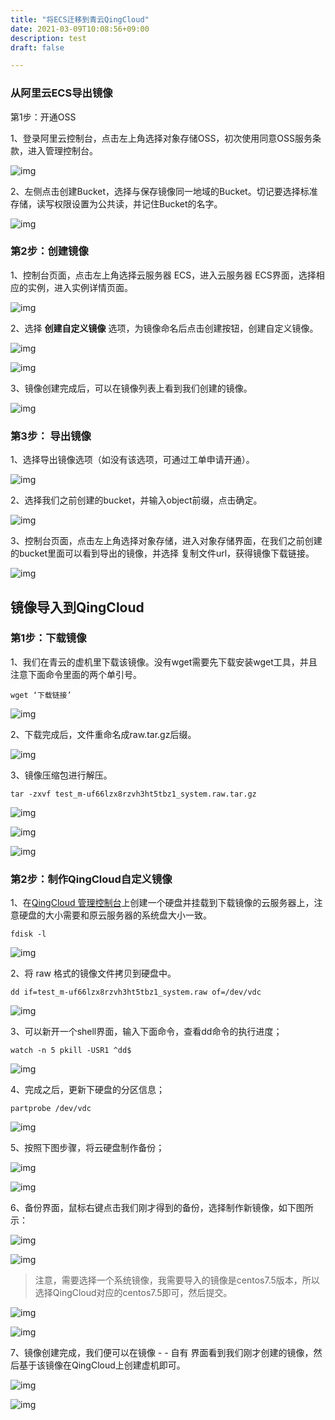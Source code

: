 ```yaml
---
title: "将ECS迁移到青云QingCloud"
date: 2021-03-09T10:08:56+09:00
description: test
draft: false

---
```


### 从阿里云ECS导出镜像

第1步：开通OSS

1、登录阿里云控制台，点击左上角选择对象存储OSS，初次使用同意OSS服务条款，进入管理控制台。

![img](../../_images/ecs2qing.assets/clip_image002.png)

2、左侧点击创建Bucket，选择与保存镜像同一地域的Bucket。切记要选择标准存储，读写权限设置为公共读，并记住Bucket的名字。

![img](../../_images/ecs2qing.assets/clip_image004.png)



### 第2步：创建镜像

1、控制台页面，点击左上角选择云服务器 ECS，进入云服务器 ECS界面，选择相应的实例，进入实例详情页面。

![img](../../_images/ecs2qing.assets/clip_image006.png)



2、选择 **创建自定义镜像** 选项，为镜像命名后点击创建按钮，创建自定义镜像。

![img](../../_images/ecs2qing.assets/clip_image008.png)



![img](../../_images/ecs2qing.assets/clip_image010.png)



3、镜像创建完成后，可以在镜像列表上看到我们创建的镜像。

![img](../../_images/ecs2qing.assets/clip_image012.png)



### 第3步： 导出镜像


1、选择导出镜像选项（如没有该选项，可通过工单申请开通）。

![img](../../_images/ecs2qing.assets/clip_image020.png)


2、选择我们之前创建的bucket，并输入object前缀，点击确定。

![img](../../_images/ecs2qing.assets/clip_image022.png)


3、控制台页面，点击左上角选择对象存储，进入对象存储界面，在我们之前创建的bucket里面可以看到导出的镜像，并选择 复制文件url，获得镜像下载链接。

![img](../../_images/ecs2qing.assets/clip_image026.png)



## 镜像导入到QingCloud

### 第1步：下载镜像

1、我们在青云的虚机里下载该镜像。没有wget需要先下载安装wget工具，并且注意下面命令里面的两个单引号。

`wget ‘下载链接’`

![img](../../_images/ecs2qing.assets/clip_image029.jpg)

2、下载完成后，文件重命名成raw.tar.gz后缀。

![img](../../_images/ecs2qing.assets/clip_image031.jpg)

3、镜像压缩包进行解压。

`tar -zxvf test_m-uf66lzx8rzvh3ht5tbz1_system.raw.tar.gz`

![img](../../_images/ecs2qing.assets/clip_image033.jpg)

![img](../../_images/ecs2qing.assets/clip_image035.jpg)

![img](../../_images/ecs2qing.assets/clip_image037.jpg)

### 第2步：制作QingCloud自定义镜像

1、在[QingCloud 管理控制台](https://console.qingcloud.com/login)上创建一个硬盘并挂载到下载镜像的云服务器上，注意硬盘的大小需要和原云服务器的系统盘大小一致。

`fdisk -l`

![img](../../_images/ecs2qing.assets/clip_image039.jpg)

2、将 raw 格式的镜像文件拷贝到硬盘中。

`dd if=test_m-uf66lzx8rzvh3ht5tbz1_system.raw of=/dev/vdc`

![img](../../_images/ecs2qing.assets/clip_image041.jpg)

3、可以新开一个shell界面，输入下面命令，查看dd命令的执行进度；

`watch -n 5 pkill -USR1 ^dd$`

![img](../../_images/ecs2qing.assets/clip_image043.jpg)

4、完成之后，更新下硬盘的分区信息；

`partprobe /dev/vdc`

![img](../../_images/ecs2qing.assets/clip_image045.jpg)

5、按照下图步骤，将云硬盘制作备份；

![img](../../_images/ecs2qing.assets/clip_image047.png)

![img](../../_images/ecs2qing.assets/clip_image049.png)

6、备份界面，鼠标右键点击我们刚才得到的备份，选择制作新镜像，如下图所示：

![img](../../_images/ecs2qing.assets/clip_image051.png)

![img](../../_images/ecs2qing.assets/clip_image053.png)

>  注意，需要选择一个系统镜像，我需要导入的镜像是centos7.5版本，所以选择QingCloud对应的centos7.5即可，然后提交。

![img](../../_images/ecs2qing.assets/clip_image055.png)

![img](../../_images/ecs2qing.assets/clip_image057.png)


7、镜像创建完成，我们便可以在镜像 - - 自有 界面看到我们刚才创建的镜像，然后基于该镜像在QingCloud上创建虚机即可。

![img](../../_images/ecs2qing.assets/clip_image059.png)


![img](../../_images/ecs2qing.assets/clip_image061.png)